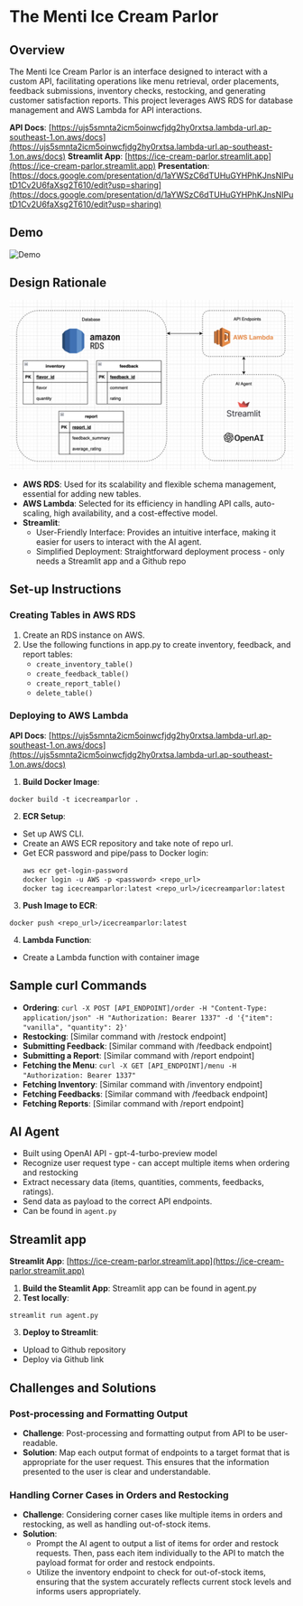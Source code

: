 # The Menti Ice Cream Parlor

## Overview
The Menti Ice Cream Parlor is an interface designed to interact with a custom API, facilitating operations like menu retrieval, order placements, feedback submissions, inventory checks, restocking, and generating customer satisfaction reports. This project leverages AWS RDS for database management and AWS Lambda for API interactions.

**API Docs**: [https://ujs5smnta2icm5oinwcfjdg2hy0rxtsa.lambda-url.ap-southeast-1.on.aws/docs](https://ujs5smnta2icm5oinwcfjdg2hy0rxtsa.lambda-url.ap-southeast-1.on.aws/docs)
**Streamlit App**: [https://ice-cream-parlor.streamlit.app](https://ice-cream-parlor.streamlit.app)
**Presentation**: [https://docs.google.com/presentation/d/1aYWSzC6dTUHuGYHPhKJnsNIPutD1Cv2U6faXsg2T610/edit?usp=sharing](https://docs.google.com/presentation/d/1aYWSzC6dTUHuGYHPhKJnsNIPutD1Cv2U6faXsg2T610/edit?usp=sharing)

## Demo
![Demo](demo.gif)

## Design Rationale
![Design](design.png)

- **AWS RDS**: Used for its scalability and flexible schema management, essential for adding new tables.
- **AWS Lambda**: Selected for its efficiency in handling API calls, auto-scaling, high availability, and a cost-effective model.
- **Streamlit**: 
    - User-Friendly Interface: Provides an intuitive interface, making it easier for users to interact with the AI agent.
    - Simplified Deployment: Straightforward deployment process - only needs a Streamlit app and a Github repo

## Set-up Instructions
### Creating Tables in AWS RDS
1. Create an RDS instance on AWS.
2. Use the following functions in app.py to create inventory, feedback, and report tables:
    - `create_inventory_table()`
    - `create_feedback_table()`
    - `create_report_table()`
    - `delete_table()`

### Deploying to AWS Lambda
**API Docs**: [https://ujs5smnta2icm5oinwcfjdg2hy0rxtsa.lambda-url.ap-southeast-1.on.aws/docs](https://ujs5smnta2icm5oinwcfjdg2hy0rxtsa.lambda-url.ap-southeast-1.on.aws/docs)

1. **Build Docker Image**:
  ```
  docker build -t icecreamparlor .
  ```
2. **ECR Setup**:
- Set up AWS CLI.
- Create an AWS ECR repository and take note of repo url.
- Get ECR password and pipe/pass to Docker login:
  ```
  aws ecr get-login-password
  docker login -u AWS -p <password> <repo_url>
  docker tag icecreamparlor:latest <repo_url>/icecreamparlor:latest
  ```
3. **Push Image to ECR**:
  ```
  docker push <repo_url>/icecreamparlor:latest
  ```
4. **Lambda Function**:
- Create a Lambda function with container image

## Sample curl Commands
- **Ordering**: `curl -X POST [API_ENDPOINT]/order -H "Content-Type: application/json" -H "Authorization: Bearer 1337" -d '{"item": "vanilla", "quantity": 2}'`
- **Restocking**: [Similar command with /restock endpoint]
- **Submitting Feedback**: [Similar command with /feedback endpoint]
- **Submitting a Report**: [Similar command with /report endpoint]
- **Fetching the Menu**: `curl -X GET [API_ENDPOINT]/menu -H "Authorization: Bearer 1337"`
- **Fetching Inventory**: [Similar command with /inventory endpoint]
- **Fetching Feedbacks**: [Similar command with /feedback endpoint]
- **Fetching Reports**: [Similar command with /report endpoint]

## AI Agent
- Built using OpenAI API - gpt-4-turbo-preview model
- Recognize user request type - can accept multiple items when ordering and restocking
- Extract necessary data (items, quantities, comments, feedbacks, ratings). 
- Send data as payload to the correct API endpoints.
- Can be found in `agent.py`

## Streamlit app
**Streamlit App**: [https://ice-cream-parlor.streamlit.app](https://ice-cream-parlor.streamlit.app)

1. **Build the Steamlit App**: Streamlit app can be found in agent.py
2. **Test locally**: 
  ```
  streamlit run agent.py
  ```
3. **Deploy to Streamlit**:
- Upload to Github repository
- Deploy via Github link


## Challenges and Solutions

### Post-processing and Formatting Output
- **Challenge**: Post-processing and formatting output from API to be user-readable.
- **Solution**: Map each output format of endpoints to a target format that is appropriate for the user request. This ensures that the information presented to the user is clear and understandable.

### Handling Corner Cases in Orders and Restocking
- **Challenge**: Considering corner cases like multiple items in orders and restocking, as well as handling out-of-stock items.
- **Solution**: 
  - Prompt the AI agent to output a list of items for order and restock requests. Then, pass each item individually to the API to match the payload format for order and restock endpoints.
  - Utilize the inventory endpoint to check for out-of-stock items, ensuring that the system accurately reflects current stock levels and informs users appropriately.
